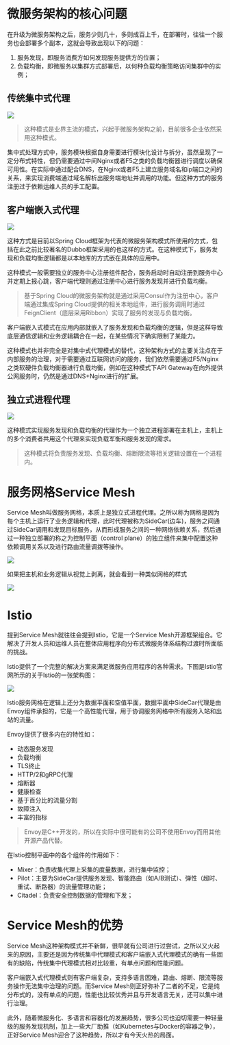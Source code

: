 # 微服务架构的核心问题

在升级为微服务架构之后，服务少则几十，多则成百上千，在部署时，往往一个服务也会部署多个副本，这就会导致出现以下的问题：

1. 服务发现，即服务消费方如何发现服务提供方的位置；
2. 负载均衡，即微服务以集群方式部署后，以何种负载均衡策略访问集群中的实例；



## 传统集中式代理

![](statics/origin_proxy.png)

>  这种模式是业界主流的模式，兴起于微服务架构之前，目前很多企业依然采用这种模式。



集中式处理方式中，服务模块根据自身需要进行模块化设计与拆分，虽然呈现了一定分布式特性，但仍需要通过中间Nginx或者F5之类的负载均衡器进行调度以确保可用性。在实际中通过配合DNS，在Nginx或者F5上建立服务域名和ip端口之间的关系，来实现消费端通过域名解析出服务端地址并调用的功能。但这种方式的服务注册过于依赖运维人员的手工配置。



## 客户端嵌入式代理

![](statics/client_proxy.png)

这种方式是目前以Spring Cloud框架为代表的微服务架构模式所使用的方式，包括在此之前比较著名的Dubbo框架采用的也这样的方式。在这种模式下，服务发现和负载均衡逻辑都是以本地库的方式嵌在具体的应用中。

这种模式一般需要独立的服务中心注册组件配合，服务启动时自动注册到服务中心并定期上报心跳，客户端代理则通过注册中心进行服务发现并进行负载均衡。

> 基于Spring Cloud的微服务架构就是通过采用Consul作为注册中心，客户端通过集成Spring Cloud提供的相关本地组件，进行服务调用时通过FeignClient（底层采用Ribbon）实现了服务的发现与负载均衡。



客户端嵌入式模式在应用内部就嵌入了服务发现和负载均衡的逻辑，但是这样导致底层通信逻辑和业务逻辑耦合在一起，在某些情况下确实限制了某能力。



这种模式也并非完全是对集中式代理模式的替代，这种架构方式的主要关注点在于内部服务的治理，对于需要通过互联网访问的服务，我们依然需要通过F5/Nginx之类软硬件负载均衡器进行负载均衡，例如在这种模式下API Gateway在向外提供公网服务时，仍然是通过DNS+Nginx进行的扩展。



## 独立式进程代理

![](statics/process_proxy.png)

这种模式实现服务发现和负载均衡的代理作为一个独立进程部署在主机上，主机上的多个消费者共用这个代理来实现负载军衡和服务发现的需求。

> 这种模式将负责服务发现、负载均衡、熔断限流等相关逻辑设置在一个进程内。



# 服务网格Service Mesh

Service Mesh叫做服务网格，本质上是独立式进程代理。之所以称为网格是因为每个主机上运行了业务逻辑和代理，此时代理被称为SideCar(边车)，服务之间通过SideCar调用和发现目标服务，从而形成服务之间的一种网络依赖关系，然后通过一种独立部署的称之为控制平面（control plane）的独立组件来集中配置这种依赖调用关系以及进行路由流量调拨等操作。

![](statics/mesh.png)



如果把主机和业务逻辑从视觉上剥离，就会看到一种类似网格的样式

![](statics/wangge.png)



# Istio

提到Service Mesh就往往会提到Istio，它是一个Service Mesh开源框架组合。它解决了开发人员和运维人员在整体应用程序向分布式微服务体系结构过渡时所面临的挑战。



Istio提供了一个完整的解决方案来满足微服务应用程序的各种需求。下图是Istio官网所示的关于Istio的一张架构图：

![](statics/istio.png)



Istio服务网格在逻辑上还分为数据平面和空值平面，数据平面中SideCar代理是由Envoy组件承担的，它是一个高性能代理，用于协调服务网格中所有服务入站和出站的流量。



Envoy提供了很多内在的特性如：

- 动态服务发现
- 负载均衡
- TLS终止
- HTTP/2和gRPC代理
- 熔断器
- 健康检查
- 基于百分比的流量分割
- 故障注入
- 丰富的指标

> Envoy是C++开发的，所以在实际中很可能有的公司不使用Envoy而用其他开源产品代替。



在Istio控制平面中的各个组件的作用如下：

- Mixer：负责收集代理上采集的度量数据，进行集中监控；
- Pilot：主要为SideCar提供服务发现、智能路由（如A/B测试）、弹性（超时、重试、断路器）的流量管理功能；
- Citadel：负责安全控制数据的管理和下发；



# Service Mesh的优势

Service Mesh这种架构模式并不新鲜，很早就有公司进行过尝试，之所以又火起来的原因，主要还是因为传统集中代理模式和客户端嵌入式代理模式的确有一些固有的缺陷，传统集中代理模式相对比较重，有单点问题和性能问题。



客户端嵌入式代理模式则有客户端复杂，支持多语言困难，路由、熔断、限流等服务操作无法集中治理的问题。而Service Mesh则正好弥补了二者的不足，它是纯分布式的，没有单点的问题，性能也比较优秀并且与开发语言无关，还可以集中进行治理。



此外，随着微服务化、多语言和容器化的发展趋势，很多公司也迫切需要一种轻量级的服务发现机制，加上一些大厂助推（如Kubernetes与Docker的容器之争），正好Service Mesh迎合了这种趋势，所以才有今天火热的局面。

